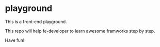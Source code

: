 # playground

This is a front-end playground.

This repo will help fe-developer to learn awesome framworks  step by step.

Have fun!

